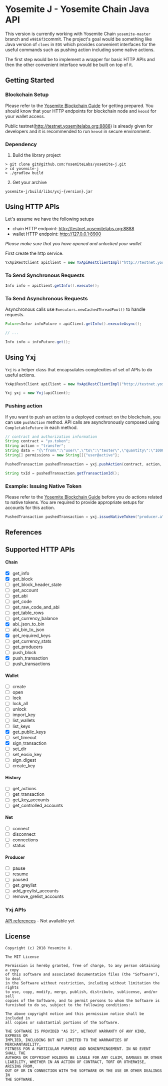 # Yosemite J - Yosemite Chain Java API

This version is currently working with Yosemite Chain `yosemite-master` branch and `e9816f3`commit.
The project's goal would be something like Java version of `cloes` in `EOS` which provides convenient interfaces for the useful commands such as pushing action including some native actions.

The first step would be to implement a wrapper for basic HTTP APIs and then the other convenient interface would be built on top of it.

## Getting Started

### Blockchain Setup
Please refer to the [Yosemite Blockchain Guide](https://github.com/YosemiteLabs/yosemite-public-blockchain/blob/yosemite-master/yosemite_bios/yosemite_bios_testnet_permissioned.md) for getting prepared.
You should know that your HTTP endpoints for blockchain node and `keosd` for your wallet access.

Public testnet(http://testnet.yosemitelabs.org:8888) is already given for developers and it is recommended to run `keosd` in secure environment. 

### Dependency
1. Build the library project
```
> git clone git@github.com:YosemiteLabs/yosemite-j.git
> cd yosemite-j 
> ./gradlew build
```

2. Get your archive
```
yosemite-j/build/libs/yxj-{version}.jar
```

## Using HTTP APIs
Let's assume we have the following setups
* chain HTTP endpoint: http://testnet.yosemitelabs.org:8888
* wallet HTTP endpoint: http://127.0.0.1:8900

_Please make sure that you have opened and unlocked your wallet_

First create the http service.
```java
YxApiRestClient apiClient = new YxApiRestClientImpl("http://testnet.yosemitelabs.org:8888", "http://127.0.0.1:8900");
```

### To Send Synchronous Requests
```java
Info info = apiClient.getInfo().execute();
```

### To Send Asynchronous Requests
Asynchronous calls use `Executors.newCachedThreadPool()` to handle requests.
```java
Future<Info> infoFuture = apiClient.getInfo().executeAsync();

// ...

Info info = infoFuture.get();
```

## Using Yxj
`Yxj` is a helper class that encapsulates complexities of set of APIs to do useful actions.

```java
YxApiRestClient apiClient = new YxApiRestClientImpl("http://testnet.yosemitelabs.org:8888", "http://127.0.0.1:8900");

Yxj yxj = new Yxj(apiClient);
```

### Pushing action
If you want to push an action to a deployed contract on the blockchain, you can use `pushAction` method.
API calls are asynchronously composed using `CompletableFuture` in each method.

```java
// contract and authorization information
String contract = "yx.token";
String action = "transfer";
String data = "{\"from\":\"user\",\"to\":\"tester\",\"quantity\":\"1000.0000 DKRW\",\"memo\":\"test\"}";
String[] permissions = new String[]{"user@active"};

PushedTransaction pushedTransaction = yxj.pushAction(contract, action, data, permissions).join();

String txId = pushedTransaction.getTransactionId();
``` 

### Example: Issuing Native Token
Please refer to the [Yosemite Blockchain Guide](https://github.com/YosemiteLabs/yosemite-public-blockchain/blob/yosemite-master/yosemite_bios/yosemite_bios_testnet_permissioned.md) before you do actions related to native tokens.
You are required to provide appropriate setups for accounts for this action.
```java
PushedTransaction pushedTransaction = yxj.issueNativeToken("producer.a", "10000.0000 DKRW", "sysdepo", "memo", new String[]{"sysdepo@active"}).join();
```

## References 

## Supported HTTP APIs

#### Chain
 - [x] get_info
 - [x] get_block
 - [ ] get_block_header_state
 - [ ] get_account
 - [ ] get_abi
 - [ ] get_code
 - [ ] get_raw_code_and_abi
 - [ ] get_table_rows
 - [ ] get_currency_balance
 - [x] abi_json_to_bin
 - [ ] abi_bin_to_json
 - [x] get_required_keys
 - [ ] get_currency_stats
 - [ ] get_producers
 - [ ] push_block
 - [x] push_transaction
 - [ ] push_transactions

#### Wallet
 - [ ] create
 - [ ] open
 - [ ] lock
 - [ ] lock_all
 - [ ] unlock
 - [ ] import_key
 - [ ] list_wallets
 - [ ] list_keys
 - [x] get_public_keys
 - [ ] set_timeout
 - [x] sign_transaction
 - [ ] set_dir
 - [ ] set_eosio_key
 - [ ] sign_digest
 - [ ] create_key

#### History
 - [ ] get_actions
 - [ ] get_transaction
 - [ ] get_key_accounts
 - [ ] get_controlled_accounts

#### Net
 - [ ] connect
 - [ ] disconnect
 - [ ] connections
 - [ ] status

#### Producer
 - [ ] pause
 - [ ] resume
 - [ ] paused
 - [ ] get_greylist
 - [ ] add_greylist_accounts
 - [ ] remove_grelist_accounts
 
### Yxj APIs
[API references](https://github.com/YosemiteLabs/yosemite-j) - Not available yet
 
## License

    Copyright (c) 2018 Yosemite X.

    The MIT License

    Permission is hereby granted, free of charge, to any person obtaining a copy
    of this software and associated documentation files (the "Software"), to deal
    in the Software without restriction, including without limitation the rights
    to use, copy, modify, merge, publish, distribute, sublicense, and/or sell
    copies of the Software, and to permit persons to whom the Software is
    furnished to do so, subject to the following conditions:

    The above copyright notice and this permission notice shall be included in
    all copies or substantial portions of the Software.

    THE SOFTWARE IS PROVIDED "AS IS", WITHOUT WARRANTY OF ANY KIND, EXPRESS OR
    IMPLIED, INCLUDING BUT NOT LIMITED TO THE WARRANTIES OF MERCHANTABILITY,
    FITNESS FOR A PARTICULAR PURPOSE AND NONINFRINGEMENT. IN NO EVENT SHALL THE
    AUTHORS OR COPYRIGHT HOLDERS BE LIABLE FOR ANY CLAIM, DAMAGES OR OTHER
    LIABILITY, WHETHER IN AN ACTION OF CONTRACT, TORT OR OTHERWISE, ARISING FROM,
    OUT OF OR IN CONNECTION WITH THE SOFTWARE OR THE USE OR OTHER DEALINGS IN
    THE SOFTWARE.